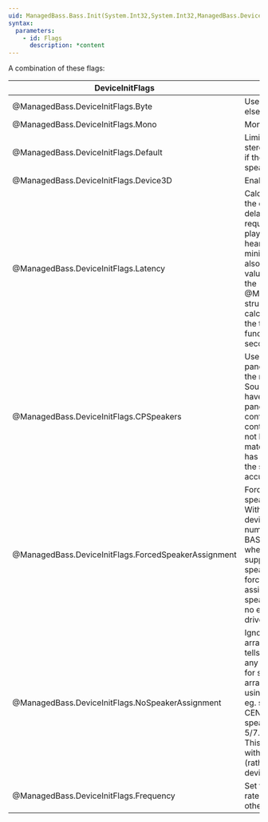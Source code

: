 ```yaml
---
uid: ManagedBass.Bass.Init(System.Int32,System.Int32,ManagedBass.DeviceInitFlags,System.IntPtr,System.IntPtr)
syntax:
  parameters:
    - id: Flags
      description: *content
---
```


A combination of these flags:  

DeviceInitFlags                                            | Description
-----------------------------------------------------------|-------------
@ManagedBass.DeviceInitFlags.Byte                    | Use 8-bit resolution, else 16-bit.
@ManagedBass.DeviceInitFlags.Mono                    | Mono output.
@ManagedBass.DeviceInitFlags.Default                 | Limit the output to stereo, saving some CPU if the device has more speakers available.
@ManagedBass.DeviceInitFlags.Device3D                | Enable 3D functionality.
@ManagedBass.DeviceInitFlags.Latency                 | Calculates the latency of the device, that is the delay between requesting a sound to play and it actually being heard. A recommended minimum buffer length is also calculated. Both values are retrievable in the @ManagedBass.BassInfo structure. These calculations can increase the time taken by this function by 1-3 seconds.
@ManagedBass.DeviceInitFlags.CPSpeakers              | Use the Windows control panel setting to detect the number of speakers. Soundcards generally have their own control panel to set the speaker config, so the Windows control panel setting may not be accurate unless it matches that. This flag has no effect on Vista, as the speakers are already accurately detected.
@ManagedBass.DeviceInitFlags.ForcedSpeakerAssignment | Force the enabling of speaker assignment. With some devices/drivers, the number of speakers BASS detects may be 2, when the device in fact supports more than 2 speakers. This flag forces the enabling of assignment to 8 possible speakers. This flag has no effect with non-WDM drivers.
@ManagedBass.DeviceInitFlags.NoSpeakerAssignment     | Ignore speaker arrangement. This flag tells BASS not to make any special consideration for speaker arrangements when using the SPEAKER flags, eg. swapping the CENLFE and REAR speaker channels in 5/7.1 speaker output. This flag should be used with plain multi-channel (rather than 5/7.1) devices.
@ManagedBass.DeviceInitFlags.Frequency               | Set the device's output rate to Frequency, otherwise leave it as it is.
